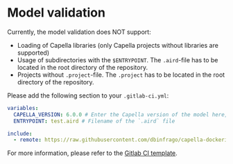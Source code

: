 <!--
 ~ SPDX-FileCopyrightText: Copyright DB InfraGO AG and contributors
 ~ SPDX-License-Identifier: Apache-2.0
 -->

# Model validation

Currently, the model validation does NOT support:

- Loading of Capella libraries (only Capella projects without libraries are
  supported)
- Usage of subdirectories with the `$ENTRYPOINT`. The `.aird`-file has to be
  located in the root directory of the repository.
- Projects without `.project`-file. The `.project` has to be located in the
  root directory of the repository.

Please add the following section to your `.gitlab-ci.yml`:

```yaml
variables:
  CAPELLA_VERSION: 6.0.0 # Enter the Capella version of the model here, only versions >= 6.0.0 are supported
  ENTRYPOINT: test.aird # Filename of the `.aird` file

include:
  - remote: https://raw.githubusercontent.com/dbinfrago/capella-dockerimages/${CAPELLA_DOCKER_IMAGES_REVISION}/ci-templates/gitlab/model-validation.yml
```

For more information, please refer to the
[Gitlab CI template](https://github.com/dbinfrago/capella-dockerimages/blob/main/ci-templates/gitlab/model-validation.yml).
